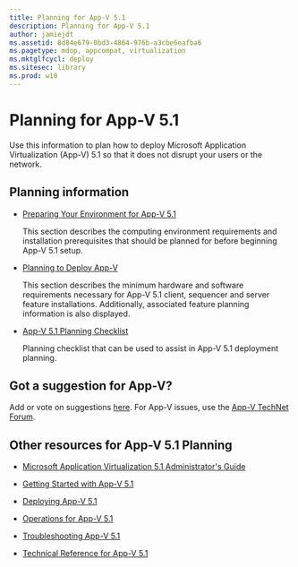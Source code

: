 ```yaml
---
title: Planning for App-V 5.1
description: Planning for App-V 5.1
author: jamiejdt
ms.assetid: 8d84e679-0bd3-4864-976b-a3cbe6eafba6
ms.pagetype: mdop, appcompat, virtualization
ms.mktglfcycl: deploy
ms.sitesec: library
ms.prod: w10
---
```



# Planning for App-V 5.1


Use this information to plan how to deploy Microsoft Application Virtualization (App-V) 5.1 so that it does not disrupt your users or the network.

## Planning information


-   [Preparing Your Environment for App-V 5.1](appv-preparing-your-environment.md)

    This section describes the computing environment requirements and installation prerequisites that should be planned for before beginning App-V 5.1 setup.

-   [Planning to Deploy App-V](appv-planning-to-deploy-appv.md)

    This section describes the minimum hardware and software requirements necessary for App-V 5.1 client, sequencer and server feature installations. Additionally, associated feature planning information is also displayed.

-   [App-V 5.1 Planning Checklist](appv-planning-checklist.md)

    Planning checklist that can be used to assist in App-V 5.1 deployment planning.

## Got a suggestion for App-V?


Add or vote on suggestions [here](http://appv.uservoice.com/forums/280448-microsoft-application-virtualization). For App-V issues, use the [App-V TechNet Forum](https://social.technet.microsoft.com/Forums/home?forum=mdopappv).

## <a href="" id="other-resources-for-app-v-5-1-planning-"></a>Other resources for App-V 5.1 Planning


-   [Microsoft Application Virtualization 5.1 Administrator's Guide](appv-microsoft-application-virtualization-administrators-guide.md)

-   [Getting Started with App-V 5.1](appv-getting-started.md)

-   [Deploying App-V 5.1](appv-deploying-appv.md)

-   [Operations for App-V 5.1](appv-operations.md)

-   [Troubleshooting App-V 5.1](appv-troubleshooting.md)

-   [Technical Reference for App-V 5.1](appv-technical-reference.md)

 

 





